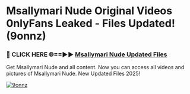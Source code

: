 # Msallymari Nude Original Videos 0nlyFans Leaked - Files Updated! (9onnz)

<h3>🔴 CLICK HERE 🌐==►► <a href="https://tinyurl.com/y5r63du9" rel="nofollow">Msallymari Nude Updated Files</a></h3>

Get Msallymari Nude and all content. Now you can access all videos and pictures of Msallymari Nude. New Updated Files 2025!

[![9onnz](https://i.imgur.com/UVo9nyh.gif)](https://tinyurl.com/y5r63du9)